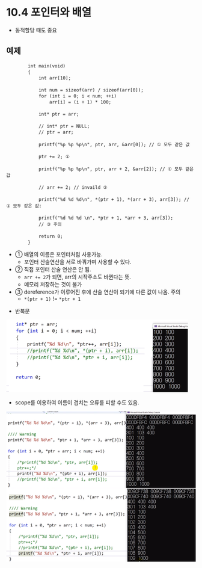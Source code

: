 # 10.4 포인터와 배열

- 동적할당 때도 중요

## 예제

            int main(void)
            {
                int arr[10];

                int num = sizeof(arr) / sizeof(arr[0]);
                for (int i = 0; i < num; ++i)
                    arr[i] = (i + 1) * 100;

                int* ptr = arr;

                // int* ptr = NULL;
                // ptr = arr;

                printf("%p %p %p\n", ptr, arr, &arr[0]); // ① 모두 같은 값

                ptr += 2; ①

                printf("%p %p %p\n", ptr, arr + 2, &arr[2]); // ① 모두 같은 값

                // arr += 2; // invaild ②

                printf("%d %d %d\n", *(ptr + 1), *(arr + 3), arr[3]); // ① 모두 같은 값:

                printf("%d %d %d \n", *ptr + 1, *arr + 3, arr[3]);
                // ③ 주의

                return 0;
            }

- ① 배열의 이름은 포인터처럼 사용가능.
  - 포인터 산술연산을 서로 바꿔가며 사용할 수 있다.
- ② 직접 포인터 산술 연산은 안 됨.
  - `arr += 2`가 되면, arr의 시작주소도 바뀐다는 뜻.
  - 메모리 저장하는 것이 불가
- ③ dereference가 이루어진 후에 산술 연산이 되기에 다른 값이 나옴. 주의
  - `*(ptr + 1)` != `*ptr + 1`

* 반복문

![](../images/chapter10/array6.png)

- scope를 이용하여 이름이 겹치는 오류를 피할 수도 있음.

![](../images/chapter10/array7.png)